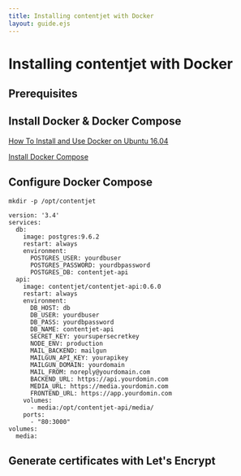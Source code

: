 ```yaml
---
title: Installing contentjet with Docker
layout: guide.ejs
---
```


# Installing contentjet with Docker

## Prerequisites

## Install Docker & Docker Compose

[How To Install and Use Docker on Ubuntu 16.04](https://www.digitalocean.com/community/tutorials/how-to-install-and-use-docker-on-ubuntu-16-04)

[Install Docker Compose](https://docs.docker.com/compose/install/#install-compose)

## Configure Docker Compose

```
mkdir -p /opt/contentjet
```

```
version: '3.4'
services:
  db:
    image: postgres:9.6.2
    restart: always
    environment:
      POSTGRES_USER: yourdbuser
      POSTGRES_PASSWORD: yourdbpassword
      POSTGRES_DB: contentjet-api
  api:
    image: contentjet/contentjet-api:0.6.0
    restart: always
    environment:
      DB_HOST: db
      DB_USER: yourdbuser
      DB_PASS: yourdbpassword
      DB_NAME: contentjet-api
      SECRET_KEY: yoursupersecretkey
      NODE_ENV: production
      MAIL_BACKEND: mailgun
      MAILGUN_API_KEY: yourapikey
      MAILGUN_DOMAIN: yourdomain
      MAIL_FROM: noreply@yourdomain.com
      BACKEND_URL: https://api.yourdomin.com
      MEDIA_URL: https://media.yourdomin.com
      FRONTEND_URL: https://app.yourdomin.com
    volumes:
      - media:/opt/contentjet-api/media/
    ports:
      - "80:3000"
volumes:
  media:
```

## Generate certificates with Let's Encrypt
